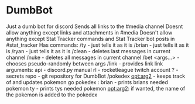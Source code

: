 # DumbBot
Just a dumb bot for discord
Sends all links to the #media channel
Doesnt allow anything except links and attachments in #media
Doesn't allow anything except Stat Tracker commands and Stat Tracker bot posts in #stat_tracker
Has commands:
	/ty                - just tells it as it is
	/brian             - just tells it as it is
    /ryan              - just tells it as it is
	/clean   <arg>     - deletes last <arg> messages in current channel
	/nuke	           - deletes all messages in current channel
    /bet     <args...> - chooses pseudo-randomly between args
    /link    <arg>     - provides link
        link arguments:
            api  - discord.py manual
            rl   - rocketleague twitch account
            ?    - secrets
            repo - git repository for DumbBot
    /pokedex <arg1> <opt:arg2> - keeps track of and updates pokemon go pokedex
        <arg1>:
            brian - prints brians needed pokemon
            ty    - prints tys needed pokemon
        <opt:arg2>:
            if wanted, the name of the pokemon is added to the pokedex
